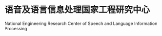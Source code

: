 # 语音及语言信息处理国家工程研究中心

National Engineering Research Center of Speech and Language Information Processing